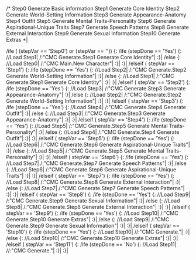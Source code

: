/*
Step0 Generate Basic information
Step1 Generate Core Identity
Step2 Generate World-Setting Information
Step3 Generate Appearance-Anatomy
Step4 Outfit
Step5 Generate Mental Traits-Personality
Step6 Generate Aspirational-Unique Traits
Step7 Generate Speech Patterns
Step8 Generate External Interaction
Step9 Generate Sexual Information
Step10 Generate Extras
*|

/ife ( (stepVar == 'Step0') or (stepVar == '')) {:
	/ife (stepDone == 'Yes') {:
		//Load Step1|
		/:"CMC Generate.Step1 Generate Core Identity"|
	:}|
	/else {:
		//Load Step0|
		/:"CMC Main.New Character"|
	:}|
:}|
/elseif ( stepVar == 'Step1') {:
	/ife (stepDone == 'Yes') {:
		//Load Step2|
		/:"CMC Generate.Step2 Generate World-Setting Information"|
	:}|
	/else {:
		//Load Step1|
		/:"CMC Generate.Step1 Generate Core Identity"|
	:}|
:}|
/elseif ( stepVar == 'Step2') {:
	/ife (stepDone == 'Yes') {:
		//Load Step3|
		/:"CMC Generate.Step3 Generate Appearance-Anatomy"|
	:}|
	/else {:
		//Load Step2|
		/:"CMC Generate.Step2 Generate World-Setting Information"|
	:}|
:}|
/elseif ( stepVar == 'Step3') {:
	/ife (stepDone == 'Yes') {:
		//Load Step4|
		/:"CMC Generate.Step4 Generate Outfit"|
	:}|
	/else {:
		//Load Step3|
		/:"CMC Generate.Step3 Generate Appearance-Anatomy"|
	:}|
:}|
/elseif ( stepVar == 'Step4') {:
	/ife (stepDone == 'Yes') {:
		//Load Step5|
		/:"CMC Generate.Step5 Generate Mental Traits-Personality"|
	:}|
	/else {:
		//Load Step4|
		/:"CMC Generate.Step4 Generate Outfit"|
	:}|
:}|
/elseif ( stepVar == 'Step5') {:
	/ife (stepDone == 'Yes') {:
		//Load Step6|
		/:"CMC Generate.Step6 Generate Aspirational-Unique Traits"|
	:}|
	/else {:
		//Load Step5|
		/:"CMC Generate.Step5 Generate Mental Traits-Personality"|
	:}|
:}|
/elseif ( stepVar == 'Step6') {:
	/ife (stepDone == 'Yes') {:
		//Load Step7|
		/:"CMC Generate.Step7 Generate Speech Patterns"|
	:}|
	/else {:
		//Load Step6|
		/:"CMC Generate.Step6 Generate Aspirational-Unique Traits"|
	:}|
:}|
/elseif ( stepVar == 'Step7') {:
	/ife (stepDone == 'Yes') {:
		//Load Step8|
		/:"CMC Generate.Step8 Generate External Interaction"|
	:}|
	/else {:
		//Load Step7|
		/:"CMC Generate.Step7 Generate Speech Patterns"|
	:}|
:}|
/elseif ( stepVar == 'Step8') {:
	/ife (stepDone == 'Yes') {:
		//Load Step9|
		/:"CMC Generate.Step9 Generate Sexual Information"|
	:}|
	/else {:
		//Load Step8|
		/:"CMC Generate.Step8 Generate External Interaction"|
	:}|
:}|
/elseif ( stepVar == 'Step9') {:
	/ife (stepDone == 'Yes') {:
		//Load Step10|
		/:"CMC Generate.Step10 Generate Extras"|
	:}|
	/else {:
		//Load Step9|
		/:"CMC Generate.Step9 Generate Sexual Information"|
	:}|
:}|
/elseif ( stepVar == 'Step10') {:
	/ife (stepDone == 'Yes') {:
		//Load Step10|
		//:"CMC Generate."|
	:}|
	/else {:
		//Load Step10|
		/:"CMC Generate.Step10 Generate Extras"|
	:}|
:}|
/elseif ( stepVar == 'Step11') {:
	/ife (stepDone == 'No') {:
		//Load Step11|
		//:"CMC Generate."|
	:}|
:}|